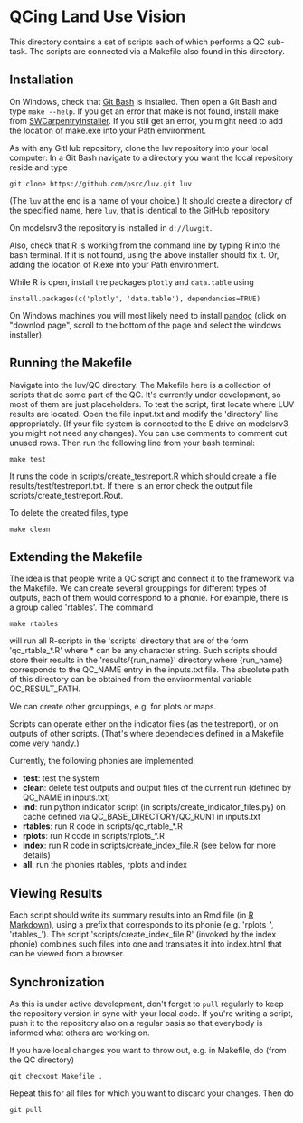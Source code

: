 # QCing Land Use Vision

This directory contains a set of scripts each of which performs a QC sub-task. The scripts are connected via a Makefile also found in this directory. 

## Installation
On Windows, check that [Git Bash](https://git-for-windows.github.io) is installed. Then open a Git Bash and type ``make --help``. If you get an error that make is not found, install make from [SWCarpentryInstaller](https://github.com/swcarpentry/windows-installer/releases/latest). If you still get an error, you might need to add the location of make.exe into your Path environment.

As with any GitHub repository, clone the luv repository into your local computer: In a Git Bash navigate to a directory you want the local repository reside and type 

```
git clone https://github.com/psrc/luv.git luv
```

(The ``luv`` at the end is a name of your choice.) It should create a directory of the specified name, here ``luv``, that is identical to the GitHub repository.

On modelsrv3 the repository is installed in ``d://luvgit``.


Also, check that R is working from the command line by typing R into the bash terminal. If it is not found, using the above installer should fix it. Or, adding the location of R.exe into your Path environment.

While R is open, install the packages ``plotly`` and ``data.table`` using

```
install.packages(c('plotly', 'data.table'), dependencies=TRUE)
```

On Windows machines you will most likely need to install [pandoc](http://pandoc.org/installing.html) (click on "downlod page", scroll to the bottom of the page and select the windows installer).
 

## Running the Makefile

Navigate into the luv/QC directory. The Makefile here is a collection of scripts that do some part of the QC. It's currently under development, so most of them are just placeholders. To test the script, first locate where LUV results are located. Open the file input.txt and modify the 'directory' line appropriately. (If your file system is connected to the E drive on modelsrv3, you might not need any changes). You can use comments to comment out unused rows. 
Then run the following line from your bash terminal:

```
make test
```

It runs the code in scripts/create\_testreport.R which should create a file results/test/testreport.txt. If there is an error check the output file scripts/create\_testreport.Rout.

To delete the created files, type

```
make clean
```


## Extending the Makefile

The idea is that people write a QC script and connect it to the framework via the Makefile. We can create several grouppings for different types of outputs, each of them would correspond to a phonie. For example, there is a group called 'rtables'. The command 

```
make rtables
```
will run all R-scripts in the 'scripts' directory that are of the form 'qc\_rtable\_\*.R' where \* can be any character string. Such scripts should store their results in the 'results/{run\_name}' directory where {run\_name} corresponds to the QC\_NAME entry in the inputs.txt file.  The absolute path of this directory can be obtained from the environmental variable QC\_RESULT\_PATH. 

We can create other grouppings, e.g. for plots or maps. 

Scripts can operate either on the indicator files (as the testreport), or on outputs of other scripts. (That's where dependecies defined in a Makefile come very handy.)

Currently, the following phonies are implemented:

   * **test**: test the system
   * **clean**: delete test outputs and output files of the current run (defined by QC\_NAME in inputs.txt)
   * **ind**: run python indicator script (in scripts/create\_indicator\_files.py) on cache defined via QC\_BASE_DIRECTORY/QC\_RUN1 in inputs.txt
   * **rtables**: run R code in scripts/qc\_rtable\_\*.R
   * **rplots**: run R code in scripts/rplots\_\*.R
   * **index**: run R code in scripts/create\_index\_file.R (see below for more details)
   * **all**: run the phonies rtables, rplots and index

## Viewing Results

Each script should write its summary results into an Rmd file (in [R Markdown](http://rmarkdown.rstudio.com)), using a prefix that corresponds to its phonie (e.g. 'rplots\_', 'rtables\_'). The script 'scripts/create\_index\_file.R' (invoked by the index phonie) combines such files into one and translates it into index.html that can be viewed from a browser. 


## Synchronization

As this is under active development, don't forget to ``pull`` regularly to keep the repository version in sync with your local code. If you're writing a script, push it to the repository also on a regular basis so that everybody is informed what others are working on.

If you have local changes you want to throw out, e.g. in Makefile, do (from the QC directory)

```
git checkout Makefile .
```
Repeat this for all files for which you want to discard your changes. Then do

```
git pull
```



